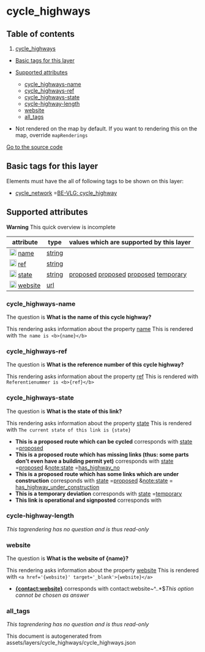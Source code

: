 cycle_highways
================

## Table of contents

1. [cycle_highways](#cycle_highways)

- [Basic tags for this layer](#basic-tags-for-this-layer)
- [Supported attributes](#supported-attributes)
    + [cycle_highways-name](#cycle_highways-name)
    + [cycle_highways-ref](#cycle_highways-ref)
    + [cycle_highways-state](#cycle_highways-state)
    + [cycle-highway-length](#cycle-highway-length)
    + [website](#website)
    + [all_tags](#all_tags)


- Not rendered on the map by default. If you want to rendering this on the map, override `mapRenderings`

[Go to the source code](../assets/layers/cycle_highways/cycle_highways.json)



Basic tags for this layer
---------------------------



Elements must have the all of following tags to be shown on this layer:

- <a href='https://wiki.openstreetmap.org/wiki/Key:cycle_network' target='_blank'>cycle_network</a>
  =<a href='https://wiki.openstreetmap.org/wiki/Tag:cycle_network%3DBE-VLG:cycle_highway' target='_blank'>BE-VLG:
  cycle_highway</a>

Supported attributes
----------------------



**Warning** This quick overview is incomplete

attribute | type | values which are supported by this layer
----------- | ------ | ------------------------------------------
[<img src='https://mapcomplete.osm.be/assets/svg/statistics.svg' height='18px'>](https://taginfo.openstreetmap.org/keys/name#values) [name](https://wiki.openstreetmap.org/wiki/Key:name) | [string](../SpecialInputElements.md#string) |
[<img src='https://mapcomplete.osm.be/assets/svg/statistics.svg' height='18px'>](https://taginfo.openstreetmap.org/keys/ref#values) [ref](https://wiki.openstreetmap.org/wiki/Key:ref) | [string](../SpecialInputElements.md#string) |
[<img src='https://mapcomplete.osm.be/assets/svg/statistics.svg' height='18px'>](https://taginfo.openstreetmap.org/keys/state#values) [state](https://wiki.openstreetmap.org/wiki/Key:state) | [string](../SpecialInputElements.md#string) | [proposed](https://wiki.openstreetmap.org/wiki/Tag:state%3Dproposed) [proposed](https://wiki.openstreetmap.org/wiki/Tag:state%3Dproposed) [proposed](https://wiki.openstreetmap.org/wiki/Tag:state%3Dproposed) [temporary](https://wiki.openstreetmap.org/wiki/Tag:state%3Dtemporary) [](https://wiki.openstreetmap.org/wiki/Tag:state%3D)
[<img src='https://mapcomplete.osm.be/assets/svg/statistics.svg' height='18px'>](https://taginfo.openstreetmap.org/keys/website#values) [website](https://wiki.openstreetmap.org/wiki/Key:website) | [url](../SpecialInputElements.md#url) |

### cycle_highways-name

The question is **What is the name of this cycle highway?**

This rendering asks information about the property  [name](https://wiki.openstreetmap.org/wiki/Key:name)
This is rendered with `The name is <b>{name}</b>`

### cycle_highways-ref

The question is **What is the reference number of this cycle highway?**

This rendering asks information about the property  [ref](https://wiki.openstreetmap.org/wiki/Key:ref)
This is rendered with `Referentienummer is <b>{ref}</b>`

### cycle_highways-state

The question is **What is the state of this link?**

This rendering asks information about the property  [state](https://wiki.openstreetmap.org/wiki/Key:state)
This is rendered with `The current state of this link is {state}`

- **This is a proposed route which can be cycled** corresponds
  with <a href='https://wiki.openstreetmap.org/wiki/Key:state' target='_blank'>state</a>
  =<a href='https://wiki.openstreetmap.org/wiki/Tag:state%3Dproposed' target='_blank'>proposed</a>
- **This is a proposed route which has missing links (thus: some parts don't even have a building permit yet)**
  corresponds with <a href='https://wiki.openstreetmap.org/wiki/Key:state' target='_blank'>state</a>
  =<a href='https://wiki.openstreetmap.org/wiki/Tag:state%3Dproposed' target='_blank'>proposed</a>
  &<a href='https://wiki.openstreetmap.org/wiki/Key:note:state' target='_blank'>note:state</a>
  =<a href='https://wiki.openstreetmap.org/wiki/Tag:note:state%3Dhas_highway_no' target='_blank'>has_highway_no</a>
- **This is a proposed route which has some links which are under construction** corresponds
  with <a href='https://wiki.openstreetmap.org/wiki/Key:state' target='_blank'>state</a>
  =<a href='https://wiki.openstreetmap.org/wiki/Tag:state%3Dproposed' target='_blank'>proposed</a>
  &<a href='https://wiki.openstreetmap.org/wiki/Key:note:state' target='_blank'>note:state</a>
  =<a href='https://wiki.openstreetmap.org/wiki/Tag:note:state%3Dhas_highway_under_construction' target='_blank'>
  has_highway_under_construction</a>
- **This is a temporary deviation** corresponds
  with <a href='https://wiki.openstreetmap.org/wiki/Key:state' target='_blank'>state</a>
  =<a href='https://wiki.openstreetmap.org/wiki/Tag:state%3Dtemporary' target='_blank'>temporary</a>
- **This link is operational and signposted** corresponds with

### cycle-highway-length

_This tagrendering has no question and is thus read-only_

### website

The question is **What is the website of {name}?**

This rendering asks information about the property  [website](https://wiki.openstreetmap.org/wiki/Key:website)
This is rendered with `<a href='{website}' target='_blank'>{website}</a>`

- **<a href='{contact:website}' target='_blank'>{contact:website}</a>** corresponds with contact:website~^..*$_This
  option cannot be chosen as answer_

### all_tags

_This tagrendering has no question and is thus read-only_

This document is autogenerated from assets/layers/cycle_highways/cycle_highways.json